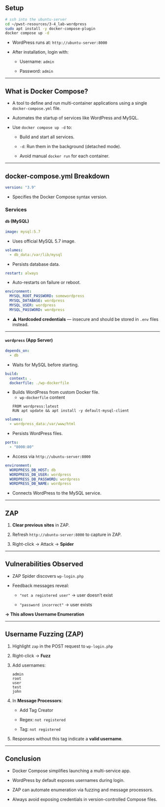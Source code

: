 ## Setup

```bash
# ssh into the ubuntu-server
cd ~/pwst-resources/3-4_lab-wordpress
sudo apt install -y docker-compose-plugin
docker compose up -d
```

- WordPress runs at: `http://ubuntu-server:8000`
    
- After installation, login with:
    
    - Username: `admin`
        
    - Password: `admin`
        

---

## What is Docker Compose?

- A tool to define and run multi-container applications using a single `docker-compose.yml` file.
    
- Automates the startup of services like WordPress and MySQL.
    
- Use `docker compose up -d` to:
    
    - Build and start all services.
        
    - `-d`: Run them in the background (detached mode).
        
    - Avoid manual `docker run` for each container.
        

---

## docker-compose.yml Breakdown

```yaml
version: "3.9"
```

- Specifies the Docker Compose syntax version.
    

### Services

#### `db` (MySQL)

```yaml
image: mysql:5.7
```

- Uses official MySQL 5.7 image.
    

```yaml
volumes:
  - db_data:/var/lib/mysql
```

- Persists database data.
    

```yaml
restart: always
```

- Auto-restarts on failure or reboot.
    

```yaml
environment:
  MYSQL_ROOT_PASSWORD: somewordpress
  MYSQL_DATABASE: wordpress
  MYSQL_USER: wordpress
  MYSQL_PASSWORD: wordpress
```

- ⚠️ **Hardcoded credentials** — insecure and should be stored in `.env` files instead.
    

---

#### `wordpress` (App Server)

```yaml
depends_on:
  - db
```

- Waits for MySQL before starting.
    

```yaml
build:
  context: .
  dockerfile: ./wp-dockerfile
```

- Builds WordPress from custom Docker file.
	- `wp-dockerfile` content
	```
	FROM wordpress:latest  
	RUN apt update && apt install -y default-mysql-client
	```
    

```yaml
volumes:
  - wordpress_data:/var/www/html
```

- Persists WordPress files.
    

```yaml
ports:
  - "8000:80"
```

- Access via `http://ubuntu-server:8000`
    

```yaml
environment:
  WORDPRESS_DB_HOST: db
  WORDPRESS_DB_USER: wordpress
  WORDPRESS_DB_PASSWORD: wordpress
  WORDPRESS_DB_NAME: wordpress
```

- Connects WordPress to the MySQL service.
    

---

## ZAP 

1. **Clear previous sites** in ZAP.
    
2. Refresh `http://ubuntu-server:8000` to capture in ZAP.
    
3. Right-click → Attack → **Spider**
    

---

## Vulnerabilities Observed

- ZAP Spider discovers `wp-login.php`
    
- Feedback messages reveal:
    
    - `"not a registered user"` → user doesn’t exist
        
    - `"password incorrect"` → user exists
        

**→ This allows Username Enumeration**

---

## Username Fuzzing (ZAP)

1. Highlight `zap` in the POST request to `wp-login.php`
    
2. Right-click → **Fuzz**
    
3. Add usernames:
    
    ```
    admin
    root
    user
    test
    john
    ```
    
4. In **Message Processors**:
    
    - Add Tag Creator
        
    - Regex: `not registered`
        
    - Tag: `not registered`
        
5. Responses without this tag indicate a **valid username**.
    

---

## Conclusion

- Docker Compose simplifies launching a multi-service app.
    
- WordPress by default exposes usernames during login.
    
- ZAP can automate enumeration via fuzzing and message processors.
    
- Always avoid exposing credentials in version-controlled Compose files.
    

